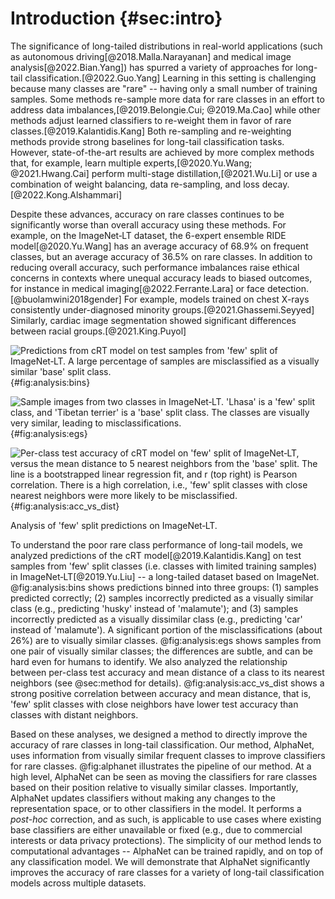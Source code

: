 # Introduction {#sec:intro}

The significance of long-tailed distributions in real-world applications
(such as autonomous driving[@2018.Malla.Narayanan] and medical image
analysis[@2022.Bian.Yang]) has spurred a variety of approaches for
long-tail classification.[@2022.Guo.Yang] Learning in this setting is
challenging because many classes are "rare" -- having only a small
number of training samples. Some methods re-sample more data for rare
classes in an effort to address data imbalances,[@2019.Belongie.Cui;
@2019.Ma.Cao] while other methods adjust learned classifiers to
re-weight them in favor of rare classes.[@2019.Kalantidis.Kang] Both
re-sampling and re-weighting methods provide strong baselines for
long-tail classification tasks. However, state-of-the-art results are
achieved by more complex methods that, for example, learn multiple
experts,[@2020.Yu.Wang; @2021.Hwang.Cai] perform multi-stage
distillation,[@2021.Wu.Li] or use a combination of weight balancing,
data re-sampling, and loss decay.[@2022.Kong.Alshammari]

Despite these advances, accuracy on rare classes continues to be
significantly worse than overall accuracy using these methods. For
example, on the ImageNet‑LT dataset, the 6-expert ensemble RIDE
model[@2020.Yu.Wang] has an average accuracy of 68.9% on frequent
classes, but an average accuracy of 36.5% on rare classes. In addition
to reducing overall accuracy, such performance imbalances raise ethical
concerns in contexts where unequal accuracy leads to biased outcomes,
for instance in medical imaging[@2022.Ferrante.Lara] or face
detection.[@buolamwini2018gender] For example, models trained on chest
X-rays consistently under-diagnosed minority
groups.[@2021.Ghassemi.Seyyed] Similarly, cardiac image segmentation
showed significant differences between racial groups.[@2021.King.Puyol]

<div id="fig:analysis">

![Predictions from cRT model on test samples from 'few' split of
ImageNet‑LT. A large percentage of samples are misclassified as a
visually similar 'base' split
class.](figures/pred_counts_imagenetlt_crt_baseline){#fig:analysis:bins}

![Sample images from two classes in ImageNet‑LT. 'Lhasa' is a 'few'
split class, and 'Tibetan terrier' is a 'base' split class. The classes
are visually very similar, leading to
misclassifications.](figures/doggies){#fig:analysis:egs}

![Per-class test accuracy of cRT model on 'few' split of ImageNet‑LT,
versus the mean distance to 5 nearest neighbors from the 'base' split.
The line is a bootstrapped linear regression fit, and $r$ (top right) is
Pearson correlation. There is a high correlation, i.e., 'few' split
classes with close nearest neighbors were more likely to be
misclassified.](figures/cls_acc_vs_nndist_imagenetlt_crt_baseline){#fig:analysis:acc_vs_dist}

Analysis of 'few' split predictions on ImageNet‑LT.

</div>

To understand the poor rare class performance of long-tail models, we
analyzed predictions of the cRT model[@2019.Kalantidis.Kang] on test
samples from 'few' split classes (i.e. classes with limited training
samples) in ImageNet‑LT[@2019.Yu.Liu] -- a long-tailed dataset based on
ImageNet. @fig:analysis:bins shows predictions binned into three groups:
(1) samples predicted correctly; (2) samples incorrectly predicted as a
visually similar class (e.g., predicting 'husky' instead of 'malamute');
and (3) samples incorrectly predicted as a visually dissimilar class
(e.g., predicting 'car' instead of 'malamute'). A significant portion of
the misclassifications (about 26%) are to visually similar classes.
@fig:analysis:egs shows samples from one pair of visually similar
classes; the differences are subtle, and can be hard even for humans to
identify. We also analyzed the relationship between per-class test
accuracy and mean distance of a class to its nearest neighbors (see
@sec:method for details). @fig:analysis:acc_vs_dist shows a strong
positive correlation between accuracy and mean distance, that is, 'few'
split classes with close neighbors have lower test accuracy than classes
with distant neighbors.

Based on these analyses, we designed a method to directly improve the
accuracy of rare classes in long-tail classification. Our method,
AlphaNet, uses information from visually similar frequent classes to
improve classifiers for rare classes. @fig:alphanet illustrates the
pipeline of our method. At a high level, AlphaNet can be seen as moving
the classifiers for rare classes based on their position relative to
visually similar classes. Importantly, AlphaNet updates classifiers
without making any changes to the representation space, or to other
classifiers in the model. It performs a _post-hoc_ correction, and as
such, is applicable to use cases where existing base classifiers are
either unavailable or fixed (e.g., due to commercial interests or data
privacy protections). The simplicity of our method lends to
computational advantages -- AlphaNet can be trained rapidly, and on top
of any classification model. We will demonstrate that AlphaNet
significantly improves the accuracy of rare classes for a variety of
long-tail classification models across multiple datasets.
